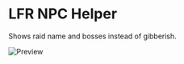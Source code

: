 # LFR NPC Helper

Shows raid name and bosses instead of gibberish.

![Preview](https://gitlab.com/alexanderneu/LFRNPCHelper/-/wikis/uploads/6649d10dc34f8b306bff59230e2fc6e4/Preview.png)